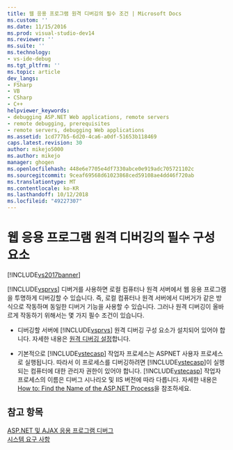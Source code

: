 ```yaml
---
title: 웹 응용 프로그램 원격 디버깅의 필수 조건 | Microsoft Docs
ms.custom: ''
ms.date: 11/15/2016
ms.prod: visual-studio-dev14
ms.reviewer: ''
ms.suite: ''
ms.technology:
- vs-ide-debug
ms.tgt_pltfrm: ''
ms.topic: article
dev_langs:
- FSharp
- VB
- CSharp
- C++
helpviewer_keywords:
- debugging ASP.NET Web applications, remote servers
- remote debugging, prerequisites
- remote servers, debugging Web applications
ms.assetid: 1cd777b5-6d20-4ca6-a0df-51653b118469
caps.latest.revision: 30
author: mikejo5000
ms.author: mikejo
manager: ghogen
ms.openlocfilehash: 448e6e7705e4df7330abce0e919adc705721102c
ms.sourcegitcommit: 9ceaf69568d61023868ced59108ae4dd46f720ab
ms.translationtype: MT
ms.contentlocale: ko-KR
ms.lasthandoff: 10/12/2018
ms.locfileid: "49227307"
---
```

# <a name="prerequistes-for-remote-debugging-web-applications"></a>웹 응용 프로그램 원격 디버깅의 필수 구성 요소
[!INCLUDE[vs2017banner](../includes/vs2017banner.md)]

[!INCLUDE[vsprvs](../includes/vsprvs-md.md)] 디버거를 사용하면 로컬 컴퓨터나 원격 서버에서 웹 응용 프로그램을 투명하게 디버깅할 수 있습니다. 즉, 로컬 컴퓨터나 원격 서버에서 디버거가 같은 방식으로 작동하며 동일한 디버거 기능을 사용할 수 있습니다. 그러나 원격 디버깅이 올바르게 작동하기 위해서는 몇 가지 필수 조건이 있습니다.  
  
-   디버깅할 서버에 [!INCLUDE[vsprvs](../includes/vsprvs-md.md)] 원격 디버깅 구성 요소가 설치되어 있어야 합니다. 자세한 내용은 [원격 디버깅 설정](http://msdn.microsoft.com/library/90f45630-0d26-4698-8c1f-63f85a12db9c)합니다.  
  
-   기본적으로 [!INCLUDE[vstecasp](../includes/vstecasp-md.md)] 작업자 프로세스는 ASPNET 사용자 프로세스로 실행됩니다. 따라서 이 프로세스를 디버깅하려면 [!INCLUDE[vstecasp](../includes/vstecasp-md.md)]이 실행되는 컴퓨터에 대한 관리자 권한이 있어야 합니다. [!INCLUDE[vstecasp](../includes/vstecasp-md.md)] 작업자 프로세스의 이름은 디버그 시나리오 및 IIS 버전에 따라 다릅니다. 자세한 내용은 [How to: Find the Name of the ASP.NET Process](../debugger/how-to-find-the-name-of-the-aspnet-process.md)을 참조하세요.  
  
## <a name="see-also"></a>참고 항목  
 [ASP.NET 및 AJAX 응용 프로그램 디버그](../debugger/debugging-aspnet-and-ajax-applications.md)   
 [시스템 요구 사항](../debugger/aspnet-debugging-system-requirements.md)



